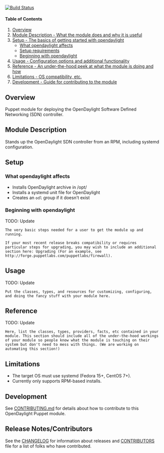[![Build Status](https://travis-ci.org/dfarrell07/dfarrell07-opendaylight.svg)](https://travis-ci.org/dfarrell07/dfarrell07-opendaylight)

#### Table of Contents

1. [Overview](#overview)
2. [Module Description - What the module does and why it is useful](#module-description)
3. [Setup - The basics of getting started with opendaylight](#setup)
    * [What opendaylight affects](#what-opendaylight-affects)
    * [Setup requirements](#setup-requirements)
    * [Beginning with opendaylight](#beginning-with-opendaylight)
4. [Usage - Configuration options and additional functionality](#usage)
5. [Reference - An under-the-hood peek at what the module is doing and how](#reference)
5. [Limitations - OS compatibility, etc.](#limitations)
6. [Development - Guide for contributing to the module](#development)

## Overview

Puppet module for deploying the OpenDaylight Software Defined Networking (SDN) controller.

## Module Description

Stands up the OpenDaylight SDN controller from an RPM, including systemd configuration.

## Setup

### What opendaylight affects

* Installs OpenDaylight archive in /opt/
* Installs a systemd unit file for OpenDaylight
* Creates an `odl` group if it doesn't exist

### Beginning with opendaylight

TODO: Update

```
The very basic steps needed for a user to get the module up and running. 

If your most recent release breaks compatibility or requires particular steps for upgrading, you may wish to include an additional section here: Upgrading (For an example, see http://forge.puppetlabs.com/puppetlabs/firewall).
```

## Usage

TODO: Update

```
Put the classes, types, and resources for customizing, configuring, and doing the fancy stuff with your module here. 
```

## Reference

TODO: Update

```
Here, list the classes, types, providers, facts, etc contained in your module. This section should include all of the under-the-hood workings of your module so people know what the module is touching on their system but don't need to mess with things. (We are working on automating this section!)
```

## Limitations

* The target OS must use systemd (Fedora 15+, CentOS 7+).
* Currently only supports RPM-based installs.

## Development

See [CONTRIBUTING.md](https://github.com/dfarrell07/puppet-opendaylight/blob/master/CONTRIBUTING.md) for details about how to contribute to this OpenDaylight Puppet module.

## Release Notes/Contributors

See the [CHANGELOG](https://github.com/dfarrell07/puppet-opendaylight/blob/master/CHANGELOG) for information about releases and [CONTRIBUTORS](https://github.com/dfarrell07/puppet-opendaylight/blob/master/CONTRIBUTORS) file for a list of folks who have contributed.
